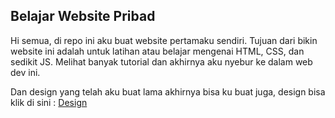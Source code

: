 ## Belajar Website Pribad

Hi semua, di repo ini aku buat website pertamaku sendiri. Tujuan dari bikin website ini adalah untuk latihan atau belajar mengenai HTML, CSS, dan sedikit JS. Melihat banyak tutorial dan akhirnya aku nyebur ke dalam web dev ini.

Dan design yang telah aku buat lama akhirnya bisa ku buat juga, design bisa klik di sini : [Design](https://www.figma.com/file/9AB3bCVaRpi39ggB7U4gmh/My-Website?type=design&node-id=239%3A525&mode=design&t=vbbIsSR4vRsUtDsr-1)


